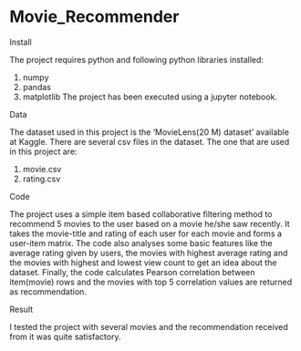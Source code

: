 # Movie_Recommender

Install

The project requires python and following python libraries installed:
1.	numpy
2.	pandas
3.	matplotlib
The project has been executed using a jupyter notebook.

Data

The dataset used in this project is the ‘MovieLens(20 M) dataset’ available at Kaggle.
There are several csv files in the dataset. The one that are used in this project are:
1.	movie.csv
2.	rating.csv

Code

The project uses a simple item based collaborative filtering method to recommend 5 movies to the user based on a movie he/she saw recently. It takes the movie-title and rating of each user for each movie and forms a user-item matrix. 
The code also analyses some basic features like the average rating given by users, the movies with highest average rating and the movies with highest and lowest view count to get an idea about the dataset.
Finally, the code calculates Pearson correlation between item(movie) rows and the movies with top 5 correlation values are returned as recommendation.

Result

I tested the project with several movies and the recommendation received from it was quite satisfactory.
